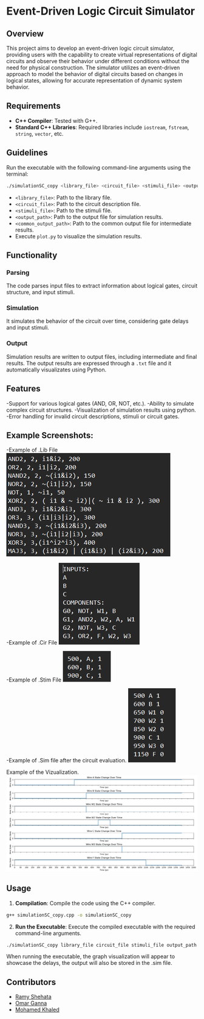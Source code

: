 # Event-Driven Logic Circuit Simulator
## Overview

This project aims to develop an event-driven logic circuit simulator, providing users with the capability to create virtual representations of digital circuits and observe their behavior under different conditions without the need for physical construction. The simulator utilizes an event-driven approach to model the behavior of digital circuits based on changes in logical states, allowing for accurate representation of dynamic system behavior.

## Requirements

- **C++ Compiler**: Tested with G++.
- **Standard C++ Libraries**: Required libraries include `iostream`, `fstream`, `string`, `vector`, etc.

## Guidelines

Run the executable with the following command-line arguments using the terminal:

```bash
./simulationSC_copy <library_file> <circuit_file> <stimuli_file> <output_path> <common_output_path>
```

- `<library_file>`: Path to the library file.
- `<circuit_file>`: Path to the circuit description file.
- `<stimuli_file>`: Path to the stimuli file.
- `<output_path>`: Path to the output file for simulation results.
- `<common_output_path>`: Path to the common output file for intermediate results.
- Execute `plot.py` to visualize the simulation results.

## Functionality

### Parsing
The code parses input files to extract information about logical gates, circuit structure, and input stimuli.

### Simulation
It simulates the behavior of the circuit over time, considering gate delays and input stimuli.

### Output
Simulation results are written to output files, including intermediate and final results. The output results are expressed through a `.txt` file and it automatically visualizates using Python.

## Features
-Support for various logical gates (AND, OR, NOT, etc.).
-Ability to simulate complex circuit structures.
-Visualization of simulation results using python.
-Error handling for invalid circuit descriptions, stimuli or circuit gates.

## Example Screenshots:
-Example of .Lib File
![Simulator Interface](screenshots/libFile.png)

-Example of .Cir File
![Simulator Interface](screenshots/CirFile.png)

-Example of .Stim File
![Simulator Interface](screenshots/StimFile.png)

-Example of .Sim file after the circuit evaluation.
![Simulator Interface](screenshots/OutputFile.png)

Example of the Vizualization.
![Simulator Interface](screenshots/Visualization.png)


## Usage

1. **Compilation**: Compile the code using the C++ compiler.

```bash
g++ simulationSC_copy.cpp -o simulationSC_copy
```

2. **Run the Executable**: Execute the compiled executable with the required command-line arguments.

```bash
./simulationSC_copy library_file circuit_file stimuli_file output_path common_output_path
```
When running the executable, the graph visualization will appear to showcase the delays, the output will also be stored in the .sim file. 

## Contributors
- [Ramy Shehata](https://github.com/GM-Sniper)
- [Omar Ganna](https://github.com/omar-ganna)
- [Mohamed Khaled](https://github.com/mmohamedkhaled)
